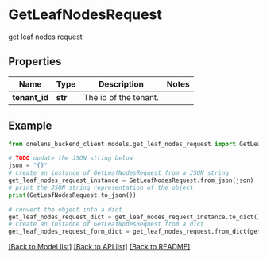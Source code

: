# GetLeafNodesRequest

get leaf nodes request

## Properties

Name | Type | Description | Notes
------------ | ------------- | ------------- | -------------
**tenant_id** | **str** | The id of the tenant. | 

## Example

```python
from onelens_backend_client.models.get_leaf_nodes_request import GetLeafNodesRequest

# TODO update the JSON string below
json = "{}"
# create an instance of GetLeafNodesRequest from a JSON string
get_leaf_nodes_request_instance = GetLeafNodesRequest.from_json(json)
# print the JSON string representation of the object
print(GetLeafNodesRequest.to_json())

# convert the object into a dict
get_leaf_nodes_request_dict = get_leaf_nodes_request_instance.to_dict()
# create an instance of GetLeafNodesRequest from a dict
get_leaf_nodes_request_form_dict = get_leaf_nodes_request.from_dict(get_leaf_nodes_request_dict)
```
[[Back to Model list]](../README.md#documentation-for-models) [[Back to API list]](../README.md#documentation-for-api-endpoints) [[Back to README]](../README.md)


